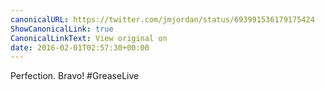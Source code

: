 ```yaml
---
canonicalURL: https://twitter.com/jmjordan/status/693991536179175424
ShowCanonicalLink: true
CanonicalLinkText: View original on
date: 2016-02-01T02:57:30+00:00
---
```

Perfection. Bravo! #GreaseLive